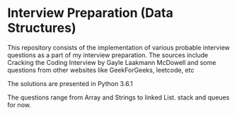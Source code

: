 # Interview Preparation (Data Structures)
This repository consists of the implementation of various probable interview questions as a part of my interview preparation. The sources include Cracking the Coding Interview by Gayle Laakmann McDowell and some questions from other websites like GeekForGeeks, leetcode, etc

The solutions are presented in Python 3.6.1

The questions range from Array and Strings to linked List. stack and queues for now.
